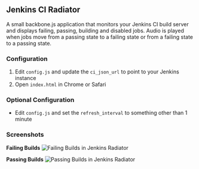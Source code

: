 ## Jenkins CI Radiator

A small backbone.js application that monitors your Jenkins CI build server and displays failing, passing, building and disabled jobs. Audio is played when jobs move from a passing state to a failing state or from a failing state to a passing state.

### Configuration

1. Edit `config.js` and update the `ci_json_url` to point to your Jenkins instance
2. Open `index.html` in Chrome or Safari

### Optional Configuration

* Edit `config.js` and set the `refresh_interval` to something other than 1 minute

### Screenshots

__Failing Builds__
![Failing Builds in Jenkins Radiator](https://dl.dropbox.com/u/14820/jenkins-radiator-failing.png)

__Passing Builds__
![Passing Builds in Jenkins Radiator](https://dl.dropbox.com/u/14820/jenkins-radiator-passing.png)